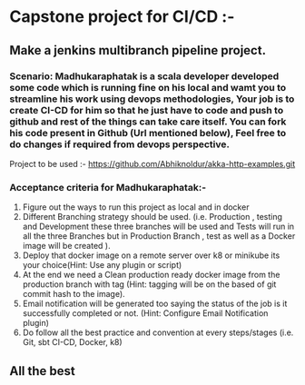 # Capstone project for CI/CD :- 

## Make a jenkins multibranch pipeline project.

### Scenario: Madhukaraphatak is a scala developer developed some code which is running fine on his local and wamt you to streamline his work using devops methodologies, Your job is to create CI-CD for him so that he just have to code and push to github and rest of the things can take care itself. You can fork his code present in Github (Url mentioned below), Feel free to do changes if required from devops perspective.

Project to be used :- https://github.com/Abhiknoldur/akka-http-examples.git 

### Acceptance criteria for Madhukaraphatak:- 
1) Figure out the ways to run this project as local and in docker
2) Different Branching strategy should be used. (i.e. Production , testing and Development these three branches will be used and Tests will run in all the three Branches but in Production Branch , test as well as a Docker image will be created ).
3) Deploy that docker image on a remote server over k8 or minikube its your choice(Hint: Use any plugin or script)
4) At the end we need a Clean production ready docker image from the production branch with tag (Hint: tagging will be on the based of git commit hash to the image).
5) Email notification will be generated too saying the status of the job is it successfully completed or not. (Hint: Configure Email Notification plugin)
6) Do follow all the best practice and convention at every steps/stages (i.e. Git, sbt CI-CD, Docker, k8)

## All the best